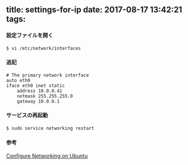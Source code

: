 title: settings-for-ip
date: 2017-08-17 13:42:21
tags:
---

#### 設定ファイルを開く
```
$ vi /etc/network/interfaces
```

#### 追記

```
# The primary network interface
auto eth0
iface eth0 inet static
    address 10.0.0.41
    netmask 255.255.255.0
    gateway 10.0.0.1
```

#### サービスの再起動
```
$ sudo service networking restart
```

#### 参考
[Configure Networking on Ubuntu](https://www.swiftstack.com/docs/install/configure_networking.html)

